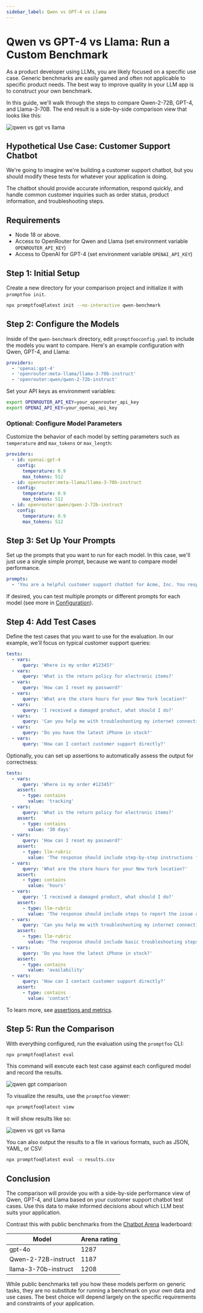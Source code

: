```yaml
---
sidebar_label: Qwen vs GPT-4 vs Llama
---
```


# Qwen vs GPT-4 vs Llama: Run a Custom Benchmark

As a product developer using LLMs, you are likely focused on a specific use case. Generic benchmarks are easily gamed and often not applicable to specific product needs. The best way to improve quality in your LLM app is to construct your own benchmark.

In this guide, we'll walk through the steps to compare Qwen-2-72B, GPT-4, and Llama-3-70B. The end result is a side-by-side comparison view that looks like this:

![qwen vs gpt vs llama](/img/docs/qwen-eval-webui.png)

## Hypothetical Use Case: Customer Support Chatbot

We're going to imagine we're building a customer support chatbot, but you should modify these tests for whatever your application is doing.

The chatbot should provide accurate information, respond quickly, and handle common customer inquiries such as order status, product information, and troubleshooting steps.

## Requirements

- Node 18 or above.
- Access to OpenRouter for Qwen and Llama (set environment variable `OPENROUTER_API_KEY`)
- Access to OpenAI for GPT-4 (set environment variable `OPENAI_API_KEY`)

## Step 1: Initial Setup

Create a new directory for your comparison project and initialize it with `promptfoo init`.

```sh
npx promptfoo@latest init --no-interactive qwen-benchmark
```

## Step 2: Configure the Models

Inside of the `qwen-benchmark` directory, edit `promptfooconfig.yaml` to include the models you want to compare. Here's an example configuration with Qwen, GPT-4, and Llama:

```yaml title=promptfooconfig.yaml
providers:
  - 'openai:gpt-4'
  - 'openrouter:meta-llama/llama-3-70b-instruct'
  - 'openrouter:qwen/qwen-2-72b-instruct'
```

Set your API keys as environment variables:

```sh
export OPENROUTER_API_KEY=your_openrouter_api_key
export OPENAI_API_KEY=your_openai_api_key
```

### Optional: Configure Model Parameters

Customize the behavior of each model by setting parameters such as `temperature` and `max_tokens` or `max_length`:

```yaml title=promptfooconfig.yaml
providers:
  - id: openai:gpt-4
    config:
      temperature: 0.9
      max_tokens: 512
  - id: openrouter:meta-llama/llama-3-70b-instruct
    config:
      temperature: 0.9
      max_tokens: 512
  - id: openrouter:qwen/qwen-2-72b-instruct
    config:
      temperature: 0.9
      max_tokens: 512
```

## Step 3: Set Up Your Prompts

Set up the prompts that you want to run for each model. In this case, we'll just use a single simple prompt, because we want to compare model performance.

```yaml title=promptfooconfig.yaml
prompts:
  - 'You are a helpful customer support chatbot for Acme, Inc. You respond concisely in 1 or 2 sentences. Customer query: {{query}}'
```

If desired, you can test multiple prompts or different prompts for each model (see more in [Configuration](/docs/configuration/guide)).

## Step 4: Add Test Cases

Define the test cases that you want to use for the evaluation. In our example, we'll focus on typical customer support queries:

```yaml
tests:
  - vars:
      query: 'Where is my order #12345?'
  - vars:
      query: 'What is the return policy for electronic items?'
  - vars:
      query: 'How can I reset my password?'
  - vars:
      query: 'What are the store hours for your New York location?'
  - vars:
      query: 'I received a damaged product, what should I do?'
  - vars:
      query: 'Can you help me with troubleshooting my internet connection?'
  - vars:
      query: 'Do you have the latest iPhone in stock?'
  - vars:
      query: 'How can I contact customer support directly?'
```

Optionally, you can set up assertions to automatically assess the output for correctness:

```yaml
tests:
  - vars:
      query: 'Where is my order #12345?'
    assert:
      - type: contains
        value: 'tracking'
  - vars:
      query: 'What is the return policy for electronic items?'
    assert:
      - type: contains
        value: '30 days'
  - vars:
      query: 'How can I reset my password?'
    assert:
      - type: llm-rubric
        value: 'The response should include step-by-step instructions for resetting the password.'
  - vars:
      query: 'What are the store hours for your New York location?'
    assert:
      - type: contains
        value: 'hours'
  - vars:
      query: 'I received a damaged product, what should I do?'
    assert:
      - type: llm-rubric
        value: 'The response should include steps to report the issue and initiate a return or replacement.'
  - vars:
      query: 'Can you help me with troubleshooting my internet connection?'
    assert:
      - type: llm-rubric
        value: 'The response should include basic troubleshooting steps such as checking the router and restarting the modem.'
  - vars:
      query: 'Do you have the latest iPhone in stock?'
    assert:
      - type: contains
        value: 'availability'
  - vars:
      query: 'How can I contact customer support directly?'
    assert:
      - type: contains
        value: 'contact'
```

To learn more, see [assertions and metrics](/docs/configuration/expected-outputs).

## Step 5: Run the Comparison

With everything configured, run the evaluation using the `promptfoo` CLI:

```sh
npx promptfoo@latest eval
```

This command will execute each test case against each configured model and record the results.

![qwen gpt comparison](/img/docs/qwen-eval.png)

To visualize the results, use the `promptfoo` viewer:

```sh
npx promptfoo@latest view
```

It will show results like so:

![qwen vs gpt vs llama](/img/docs/qwen-eval-webui.png)

You can also output the results to a file in various formats, such as JSON, YAML, or CSV:

```sh
npx promptfoo@latest eval -o results.csv
```

## Conclusion

The comparison will provide you with a side-by-side performance view of Qwen, GPT-4, and Llama based on your customer support chatbot test cases. Use this data to make informed decisions about which LLM best suits your application.

Contrast this with public benchmarks from the [Chatbot Arena](https://chat.lmsys.org/?leaderboard) leaderboard:

| Model                | Arena rating |
| -------------------- | ------------ |
| gpt-4o               | 1287         |
| Qwen-2-72B-instruct  | 1187         |
| llama-3-70b-instruct | 1208         |

While public benchmarks tell you how these models perform on generic tasks, they are no substitute for running a benchmark on your own data and use cases. The best choice will depend largely on the specific requirements and constraints of your application.
